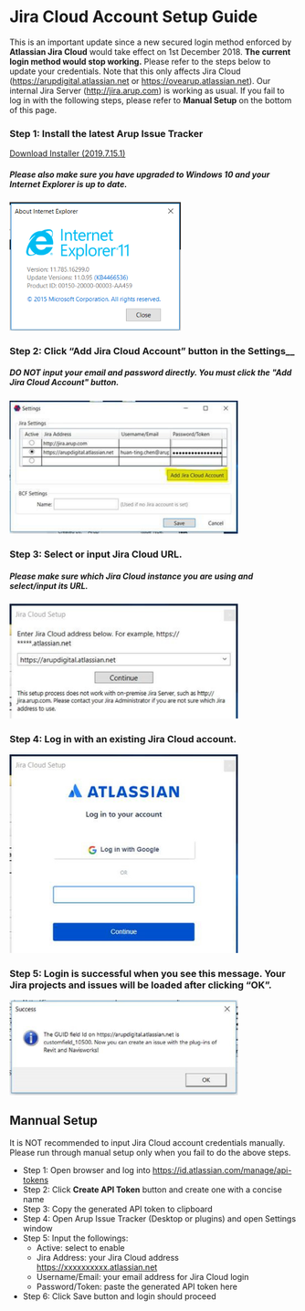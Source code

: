# Jira Cloud Account Setup Guide
This is an important update since a new secured login method enforced by **Atlassian Jira Cloud** would take effect on 1st December 2018. **The current login method would stop working.** Please refer to the steps below to update your credentials. Note that this only affects Jira Cloud (https://arupdigital.atlassian.net or https://ovearup.atlassian.net). Our internal Jira Server (http://jira.arup.com) is working as usual. If you fail to log in with the following steps, please refer to **Manual Setup** on the bottom of this page.

### Step 1: Install the latest Arup Issue Tracker
[Download Installer (2019.7.15.1)](https://github.com/ArupAus/issue-tracker/releases/download/2019.7.15.1/Case_Issue_Tracker_2019.07.15.01.msi)

##### Please also make sure you have upgraded to Windows 10 and your Internet Explorer is up to date.
<img src="https://raw.githubusercontent.com/ArupAus/issue-tracker/master/Documentation/images/JiraCloudLogin_6.png" width="300">

### Step 2: Click “Add Jira Cloud Account” button in the Settings__
##### __DO NOT__ input your email and password directly. You must click the "Add Jira Cloud Account" button.
<img src="https://raw.githubusercontent.com/ArupAus/issue-tracker/master/Documentation/images/JiraCloudLogin_1.jpg" width="400">

### Step 3: Select or input Jira Cloud URL.
##### Please make sure which Jira Cloud instance you are using and select/input its URL.
<img src="https://raw.githubusercontent.com/ArupAus/issue-tracker/master/Documentation/images/JiraCloudLogin_2.jpg" width="400">

### Step 4: Log in with an existing Jira Cloud account.
<img src="https://raw.githubusercontent.com/ArupAus/issue-tracker/master/Documentation/images/JiraCloudLogin_3.jpg" width="400">

### Step 5: Login is successful when you see this message. Your Jira projects and issues will be loaded after clicking “OK”.
<img src="https://raw.githubusercontent.com/ArupAus/issue-tracker/master/Documentation/images/JiraCloudLogin_4.jpg" width="400">

## Mannual Setup
It is NOT recommended to input Jira Cloud account credentials manually. Please run through manual setup only when you fail to do the above steps.
- Step 1: Open browser and log into https://id.atlassian.com/manage/api-tokens
- Step 2: Click **Create API Token** button and create one with a concise name
- Step 3: Copy the generated API token to clipboard
- Step 4: Open Arup Issue Tracker (Desktop or plugins) and open Settings window
- Step 5: Input the followings: 
  - Active: select to enable
  - Jira Address: your Jira Cloud address https://xxxxxxxxxx.atlassian.net
  - Username/Email: your email address for Jira Cloud login
  - Password/Token: paste the generated API token here
- Step 6: Click Save button and login should proceed
